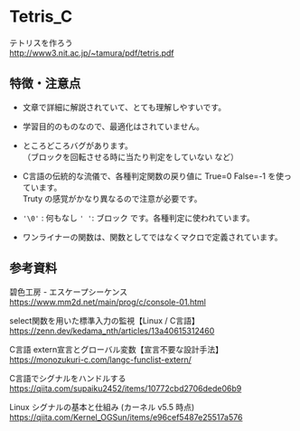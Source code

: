 # Tetris_C

テトリスを作ろう  
http://www3.nit.ac.jp/~tamura/pdf/tetris.pdf  


## 特徴・注意点

- 文章で詳細に解説されていて、とても理解しやすいです。  

- 学習目的のものなので、最適化はされていません。  

- ところどころバグがあります。  
（ブロックを回転させる時に当たり判定をしていない など）  

- C言語の伝統的な流儀で、各種判定関数の戻り値に True=0 False=-1 を使っています。  
Truty の感覚がかなり異なるので注意が必要です。  

- `'\0'` : 何もなし `' '`: ブロック です。各種判定に使われています。  

- ワンライナーの関数は、関数としてではなくマクロで定義されています。  


## 参考資料

碧色工房 - エスケープシーケンス  
https://www.mm2d.net/main/prog/c/console-01.html  

select関数を用いた標準入力の監視【Linux / C言語】  
https://zenn.dev/kedama_nth/articles/13a40615312460  

C言語 extern宣言とグローバル変数【宣言不要な設計手法】  
https://monozukuri-c.com/langc-funclist-extern/  

C言語でシグナルをハンドルする  
https://qiita.com/supaiku2452/items/10772cbd2706dede06b9  

Linux シグナルの基本と仕組み (カーネル v5.5 時点)   
https://qiita.com/Kernel_OGSun/items/e96cef5487e25517a576  
